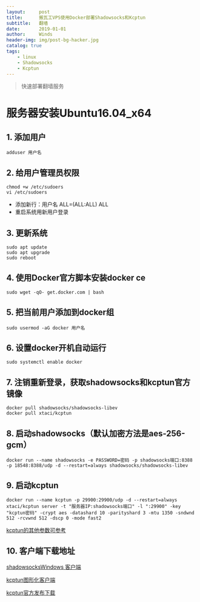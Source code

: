 ```yaml
---
layout:     post
title:      搬瓦工VPS使用Docker部署Shadowsocks和Kcptun
subtitle:   翻墙
date:       2019-01-01
author:     Winds
header-img: img/post-bg-hacker.jpg
catalog: true
tags:
    - linux
    - Shadowsocks
    - Kcptun
---
```


>快速部署翻墙服务

# 服务器安装Ubuntu16.04_x64

## 1. 添加用户

```shell
adduser 用户名
```

## 2. 给用户管理员权限

```shell
chmod +w /etc/sudoers
vi /etc/sudoers
```

- 添加新行：用户名 ALL=(ALL:ALL) ALL
- 重启系统用新用户登录

## 3. 更新系统

```shell
sudo apt update
sudo apt upgrade
sudo reboot
```

## 4. 使用Docker官方脚本安装docker ce

```shell
sudo wget -qO- get.docker.com | bash
```

## 5. 把当前用户添加到docker组

```shell
sudo usermod -aG docker 用户名
```

## 6. 设置docker开机自动运行

```shell
sudo systemctl enable docker
```

## 7. 注销重新登录，获取shadowsocks和kcptun官方镜像

```shell
docker pull shadowsocks/shadowsocks-libev
docker pull xtaci/kcptun
```

## 8. 启动shadowsocks（默认加密方法是aes-256-gcm）

```shell
docker run --name shadowsocks -e PASSWORD=密码 -p shadowsocks端口:8388 -p 18548:8388/udp -d --restart=always shadowsocks/shadowsocks-libev
```

## 9. 启动kcptun

```shell
docker run --name kcptun -p 29900:29900/udp -d --restart=always xtaci/kcptun server -t "服务器IP:shadowsocks端口" -l ":29900" -key "kcptun密码" -crypt aes -datashard 10 -parityshard 3 -mtu 1350 -sndwnd 512 -rcvwnd 512 -dscp 0 -mode fast2
```

[kcptun的其他参数可参考](https://hub.docker.com/r/xtaci/kcptun)

## 10. 客户端下载地址

[shadowsocksWindows 客户端](https://github.com/shadowsocks/shadowsocks-windows/releases)

[kcptun图形化客户端](https://github.com/dfdragon/kcptun_gclient/releases)

[kcptun官方发布下载](https://github.com/xtaci/kcptun/releases)